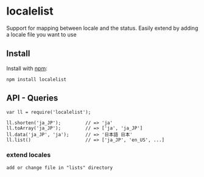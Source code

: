 # localelist

Support for mapping between locale and the status.
Easily extend by adding a locale file you want to use

## Install

Install with [npm](http://github.com/isaacs/npm):

    npm install localelist

## API - Queries

    var ll = require('localelist');

    ll.shorten('ja_JP');         // => 'ja'
    ll.toArray('ja_JP');         // => ['ja', 'ja_JP']
    ll.data('ja_JP', 'ja');      // => '日本語 日本'
    ll.list()                    // => ['ja_JP', 'en_US', ...]

### extend locales

    add or change file in "lists" directory 
